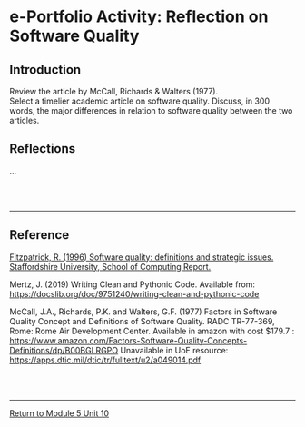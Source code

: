 # e-Portfolio Activity: Reflection on Software Quality

## Introduction
Review the article by McCall, Richards & Walters (1977).  
Select a timelier academic article on software quality. 
Discuss, in 300 words, the major differences in relation to software quality between the two articles.
 
## Reflections
...

<br><br>

---

## Reference
[Fitzpatrick, R. (1996) Software quality: definitions and strategic issues. Staffordshire University, School of Computing Report.](SEPM_Unit10_Reading1.pdf)

Mertz, J. (2019) Writing Clean and Pythonic Code. Available from: https://docslib.org/doc/9751240/writing-clean-and-pythonic-code

McCall, J.A., Richards, P.K. and Walters, G.F. (1977) Factors in Software Quality Concept and Definitions of Software Quality. RADC TR-77-369, Rome: Rome Air Development Center.
Available in amazon with cost $179.7 : https://www.amazon.com/Factors-Software-Quality-Concepts-Definitions/dp/B00BGLRGPO
Unavailable in UoE resource: https://apps.dtic.mil/dtic/tr/fulltext/u2/a049014.pdf

<br><br>

---

[Return to Module 5 Unit 10](SEPM_Unit10.md)
